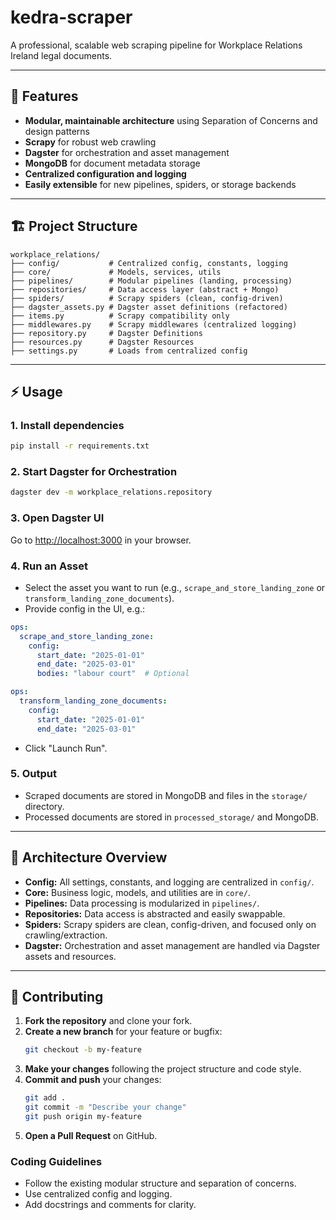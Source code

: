 # kedra-scraper

A professional, scalable web scraping pipeline for Workplace Relations Ireland legal documents.

---

## 🚀 Features
- **Modular, maintainable architecture** using Separation of Concerns and design patterns
- **Scrapy** for robust web crawling
- **Dagster** for orchestration and asset management
- **MongoDB** for document metadata storage
- **Centralized configuration and logging**
- **Easily extensible** for new pipelines, spiders, or storage backends

---

## 🏗️ Project Structure

```
workplace_relations/
├── config/           # Centralized config, constants, logging
├── core/             # Models, services, utils
├── pipelines/        # Modular pipelines (landing, processing)
├── repositories/     # Data access layer (abstract + Mongo)
├── spiders/          # Scrapy spiders (clean, config-driven)
├── dagster_assets.py # Dagster asset definitions (refactored)
├── items.py          # Scrapy compatibility only
├── middlewares.py    # Scrapy middlewares (centralized logging)
├── repository.py     # Dagster Definitions
├── resources.py      # Dagster Resources
├── settings.py       # Loads from centralized config
```

---

## ⚡ Usage

### 1. Install dependencies
```bash
pip install -r requirements.txt
```

### 2. Start Dagster for Orchestration
```bash
dagster dev -m workplace_relations.repository
```

### 3. Open Dagster UI
Go to [http://localhost:3000](http://localhost:3000) in your browser.

### 4. Run an Asset
- Select the asset you want to run (e.g., `scrape_and_store_landing_zone` or `transform_landing_zone_documents`).
- Provide config in the UI, e.g.:

```yaml
ops:
  scrape_and_store_landing_zone:
    config:
      start_date: "2025-01-01"
      end_date: "2025-03-01"
      bodies: "labour court"  # Optional

ops:
  transform_landing_zone_documents:
    config:
      start_date: "2025-01-01"
      end_date: "2025-03-01"
```

- Click "Launch Run".

### 5. Output
- Scraped documents are stored in MongoDB and files in the `storage/` directory.
- Processed documents are stored in `processed_storage/` and MongoDB.

---

## 🧩 Architecture Overview
- **Config:** All settings, constants, and logging are centralized in `config/`.
- **Core:** Business logic, models, and utilities are in `core/`.
- **Pipelines:** Data processing is modularized in `pipelines/`.
- **Repositories:** Data access is abstracted and easily swappable.
- **Spiders:** Scrapy spiders are clean, config-driven, and focused only on crawling/extraction.
- **Dagster:** Orchestration and asset management are handled via Dagster assets and resources.

---

## 🤝 Contributing

1. **Fork the repository** and clone your fork.
2. **Create a new branch** for your feature or bugfix:
   ```bash
   git checkout -b my-feature
   ```
3. **Make your changes** following the project structure and code style.
5. **Commit and push** your changes:
   ```bash
   git add .
   git commit -m "Describe your change"
   git push origin my-feature
   ```
6. **Open a Pull Request** on GitHub.

### Coding Guidelines
- Follow the existing modular structure and separation of concerns.
- Use centralized config and logging.
- Add docstrings and comments for clarity.
